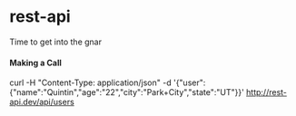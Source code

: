 rest-api
========

Time to get into the gnar


#### Making a Call
curl -H "Content-Type: application/json" -d  '{"user":{"name":"Quintin","age":"22","city":"Park+City","state":"UT"}}' http://rest-api.dev/api/users
